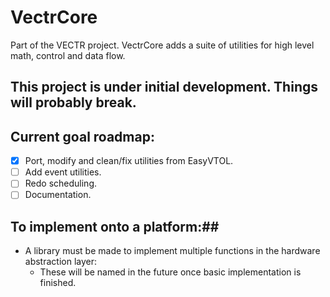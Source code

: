 # VectrCore
Part of the VECTR project. 
VectrCore adds a suite of utilities for high level math, control and data flow.
## **This project is under initial development. Things will probably break.**
## Current goal roadmap:
- [X] Port, modify and clean/fix utilities from EasyVTOL.
- [ ] Add event utilities.
- [ ] Redo scheduling.
- [ ] Documentation.
## To implement onto a platform:##
- A library must be made to implement multiple functions in the hardware abstraction layer:
    - These will be named in the future once basic implementation is finished.